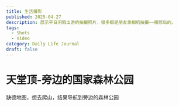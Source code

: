 ```yaml
---
title: 生活摄影
published: 2025-04-27
description: 展示平日闲暇出游的拍摄照片，很多都是朋友拿相机拍摄——精修后的。
tags:
  - Shots
  - Video
category: Daily Life Journal
draft: false
---
```


# 天堂顶-旁边的国家森林公园

缺德地图，想去爬山，结果导航到旁边的森林公园